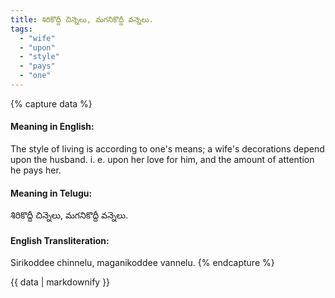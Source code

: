 ```yaml
---
title: శిరికొద్దీ చిన్నెలు, మగనికొద్దీ వన్నెలు.
tags:
  - "wife"
  - "upon"
  - "style"
  - "pays"
  - "one"
---
```


{% capture data %}
#### Meaning in English:
The style of living is according to one's means; a wife's decorations depend upon the husband.
i. e. upon her love for him, and the amount of attention he pays her.

#### Meaning in Telugu:
శిరికొద్దీ చిన్నెలు, మగనికొద్దీ వన్నెలు.

#### English Transliteration:
Sirikoddee chinnelu, maganikoddee vannelu.
{% endcapture %}

<div class="notice">{{ data | markdownify }}</div>

